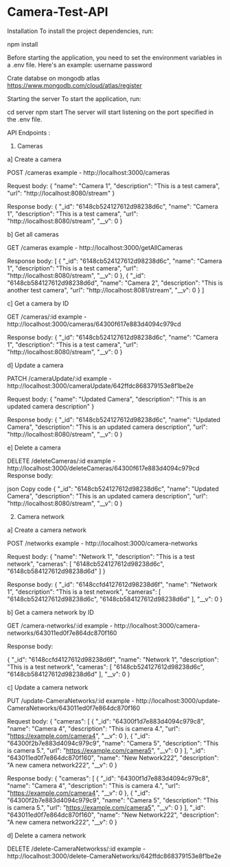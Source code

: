 # Camera-Test-API

Installation
To install the project dependencies, run:

npm install

Before starting the application, you need to set the environment variables in a .env file. Here's an example:
username 
password

Crate databse on mongodb atlas
https://www.mongodb.com/cloud/atlas/register

Starting the server
To start the application, run:

cd server
npm start
The server will start listening on the port specified in the .env file.

API Endpoints :

1. Cameras


a] Create a camera

POST /cameras
example - http://localhost:3000/cameras


Request body:
{
  "name": "Camera 1",
  "description": "This is a test camera",
  "url": "http://localhost:8080/stream"
}

Response body:
{
  "_id": "6148cb524127612d98238d6c",
  "name": "Camera 1",
  "description": "This is a test camera",
  "url": "http://localhost:8080/stream",
  "__v": 0
}


b] Get all cameras

GET /cameras
example - http://localhost:3000/getAllCameras

Response body:
[
  {
    "_id": "6148cb524127612d98238d6c",
    "name": "Camera 1",
    "description": "This is a test camera",
    "url": "http://localhost:8080/stream",
    "__v": 0
  },
  {
    "_id": "6148cb584127612d98238d6d",
    "name": "Camera 2",
    "description": "This is another test camera",
    "url": "http://localhost:8081/stream",
    "__v": 0
  }
]


c] Get a camera by ID

GET /cameras/:id
example - http://localhost:3000/cameras/64300f617e883d4094c979cd

Response body:
{
  "_id": "6148cb524127612d98238d6c",
  "name": "Camera 1",
  "description": "This is a test camera",
  "url": "http://localhost:8080/stream",
  "__v": 0
}


d] Update a camera

PATCH /cameraUpdate/:id
example - http://localhost:3000/cameraUpdate/642ffdc868379153e8f1be2e

Request body:
{
  "name": "Updated Camera",
  "description": "This is an updated camera description"
}

Response body:
{
  "_id": "6148cb524127612d98238d6c",
  "name": "Updated Camera",
  "description": "This is an updated camera description",
  "url": "http://localhost:8080/stream",
  "__v": 0
}


e] Delete a camera

DELETE /deleteCameras/:id
example - http://localhost:3000/deleteCameras/64300f617e883d4094c979cd
Response body:

json
Copy code
{
  "_id": "6148cb524127612d98238d6c",
  "name": "Updated Camera",
  "description": "This is an updated camera description",
  "url": "http://localhost:8080/stream",
  "__v": 0
}


2. Camera network

a] Create a camera network

POST /networks
example - http://localhost:3000/camera-networks

Request body:
{
  "name": "Network 1",
  "description": "This is a test network",
  "cameras": [
    "6148cb524127612d98238d6c",
    "6148cb584127612d98238d6d"
  ]
}

Response body:
{
  "_id": "6148ccfd4127612d98238d6f",
  "name": "Network 1",
  "description": "This is a test network",
  "cameras": [
    "6148cb524127612d98238d6c",
    "6148cb584127612d98238d6d"
  ],
  "__v": 0
}



b] Get a camera network by ID

GET /camera-networks/:id
example - http://localhost:3000/camera-networks/643011ed0f7e864dc870f160

Response body:

{
  "_id": "6148ccfd4127612d98238d6f",
  "name": "Network 1",
  "description": "This is a test network",
  "cameras": [
    "6148cb524127612d98238d6c",
    "6148cb584127612d98238d6d"
  ],
  "__v": 0
}


c] Update a camera network

PUT /update-CameraNetworks/:id
example - http://localhost:3000/update-CameraNetworks/643011ed0f7e864dc870f160

Request body:
{
    "cameras": [
        {
            "_id": "64300f1d7e883d4094c979c8",
            "name": "Camera 4",
            "description": "This is camera 4.",
            "url": "https://example.com/camera4",
            "__v": 0
        },
        {
            "_id": "64300f2b7e883d4094c979c9",
            "name": "Camera 5",
            "description": "This is camera 5.",
            "url": "https://example.com/camera5",
            "__v": 0
        }
    ],
    "_id": "643011ed0f7e864dc870f160",
    "name": "New Network222",
    "description": "A new camera network222",
    "__v": 0
}

Response body:
{
    "cameras": [
        {
            "_id": "64300f1d7e883d4094c979c8",
            "name": "Camera 4",
            "description": "This is camera 4.",
            "url": "https://example.com/camera4",
            "__v": 0
        },
        {
            "_id": "64300f2b7e883d4094c979c9",
            "name": "Camera 5",
            "description": "This is camera 5.",
            "url": "https://example.com/camera5",
            "__v": 0
        }
    ],
    "_id": "643011ed0f7e864dc870f160",
    "name": "New Network222",
    "description": "A new camera network222",
    "__v": 0
}


d] Delete a camera network

DELETE /delete-CameraNetworkss/:id
example - http://localhost:3000/delete-CameraNetworks/642ffdc868379153e8f1be2e

